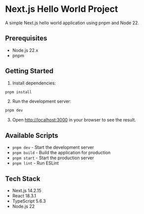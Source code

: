 # Next.js Hello World Project

A simple Next.js hello world application using pnpm and Node 22.

## Prerequisites

- Node.js 22.x
- pnpm

## Getting Started

1. Install dependencies:
```bash
pnpm install
```

2. Run the development server:
```bash
pnpm dev
```

3. Open [http://localhost:3000](http://localhost:3000) in your browser to see the result.

## Available Scripts

- `pnpm dev` - Start the development server
- `pnpm build` - Build the application for production
- `pnpm start` - Start the production server
- `pnpm lint` - Run ESLint

## Tech Stack

- Next.js 14.2.15
- React 18.3.1
- TypeScript 5.6.3
- Node.js 22

